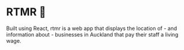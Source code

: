 # RTMR 🤝

Built using React, rtmr is a web app that displays the location of - and information about - businesses in Auckland that pay their staff a living wage.

